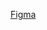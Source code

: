 [Figma](https://www.figma.com/design/wZVAckFbipttcQw0sjh5Uy/Product?node-id=0-1&t=AO0AWiITYDkVmV2h-1)
